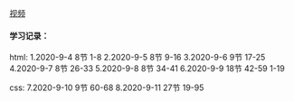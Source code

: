 [视频](https://www.bilibili.com/video/BV1pE411q7FU)

#### 学习记录：

html:
1.2020-9-4 8节 1-8
2.2020-9-5 8节 9-16
3.2020-9-6 9节 17-25
4.2020-9-7 8节 26-33
5.2020-9-8 8节 34-41
6.2020-9-9 18节 42-59
1-19

css:
7.2020-9-10 9节 60-68
8.2020-9-11 27节 19-95